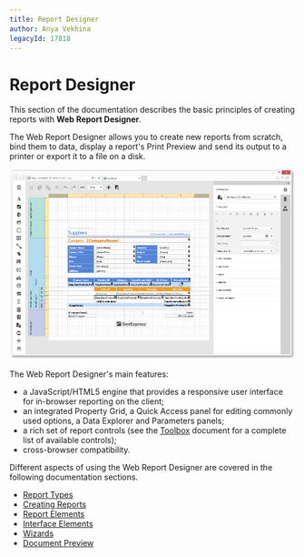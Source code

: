 ```yaml
---
title: Report Designer
author: Anya Vekhina
legacyId: 17818
---
```

# Report Designer
This section of the  documentation describes the basic principles of creating reports with **Web Report Designer**.

The Web Report Designer allows you to create new reports from scratch, bind them to data, display a report's Print Preview and send its output to a printer or export it to a file on a disk.

![web-client-side-report-designer-light-color-scheme](../images/img24693.png)

The Web Report Designer's main features:
* a JavaScript/HTML5 engine that provides a responsive user interface for in-browser reporting on the client;
* an integrated Property Grid, a Quick Access panel for editing commonly used options, a Data Explorer and Parameters panels;
* a rich set of report controls (see the [Toolbox](report-designer/interface-elements/toolbox.md) document for a complete list of available controls);
* cross-browser compatibility.

Different aspects of using the Web Report Designer are covered in the following documentation sections.
* [Report Types](report-designer/report-types.md)
* [Creating Reports](report-designer/creating-reports.md)
* [Report Elements](report-designer/report-elements.md)
* [Interface Elements](report-designer/interface-elements.md)
* [Wizards](report-designer/wizards.md)
* [Document Preview](report-designer/document-preview.md)